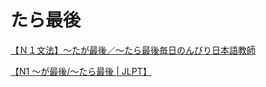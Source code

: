 # たら最後

[【Ｎ１文法】～たが最後／～たら最後毎日のんびり日本語教師](https://mainichi-nonbiri.com/grammar/n1-tagasaigo/)

[【N1 ～が最後/～たら最後 | JLPT】](https://nani-blog.com/jlpt-grammar-gasaigo/)